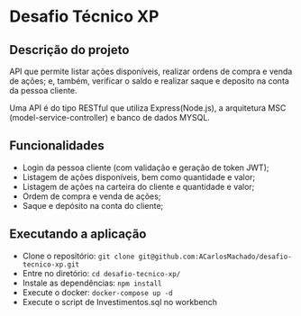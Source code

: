 # Desafio Técnico XP

## Descrição do projeto

API que permite listar ações disponíveis, realizar ordens de compra e venda de ações; e, também, verificar o saldo e realizar saque e deposito na conta da pessoa cliente.

Uma API é do tipo RESTful que utiliza Express(Node.js), a arquitetura MSC (model-service-controller) e banco de dados MYSQL.   

## Funcionalidades

- Login da pessoa cliente (com validação e geração de token JWT);
- Listagem de ações disponíveis, bem como quantidade e valor;
- Listagem de ações na carteira do cliente e quantidade e valor;
- Ordem de compra e venda de ações;
- Saque e depósito na conta do cliente;

## Executando a aplicação

- Clone o repositório: `git clone git@github.com:ACarlosMachado/desafio-tecnico-xp.git`
- Entre no diretório: `cd desafio-tecnico-xp/`
- Instale as dependências: `npm install`
- Execute o docker: `docker-compose up -d`
- Execute o script de Investimentos.sql no workbench

